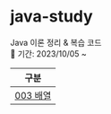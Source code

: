 # java-study

Java 이론 정리 & 복습 코드  
📆 기간: 2023/10/05 ~

| 구분 |
| ------ |
| [003 배열][contents003] |
   
   [contents003]: <https://github.com/kimg1623/java_remind/blob/main/003%20%EB%B0%B0%EC%97%B4.md>
